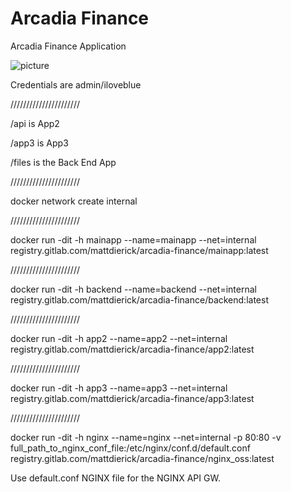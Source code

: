 # Arcadia Finance

Arcadia Finance Application

![picture](https://gitlab.com/MattDierick/arcadia-finance/raw/master/Micro%20Services%20architecture.png)

Credentials are admin/iloveblue

//////////////////////

/api is App2

/app3 is App3

/files is the Back End App

//////////////////////

docker network create internal

//////////////////////

docker run -dit -h mainapp --name=mainapp --net=internal registry.gitlab.com/mattdierick/arcadia-finance/mainapp:latest

//////////////////////


docker run -dit -h backend --name=backend --net=internal registry.gitlab.com/mattdierick/arcadia-finance/backend:latest

//////////////////////

docker run -dit -h app2 --name=app2 --net=internal registry.gitlab.com/mattdierick/arcadia-finance/app2:latest

//////////////////////

docker run -dit -h app3 --name=app3 --net=internal registry.gitlab.com/mattdierick/arcadia-finance/app3:latest

//////////////////////

docker run -dit -h nginx --name=nginx --net=internal -p 80:80 -v full_path_to_nginx_conf_file:/etc/nginx/conf.d/default.conf registry.gitlab.com/mattdierick/arcadia-finance/nginx_oss:latest

Use default.conf NGINX file for the NGINX API GW.
